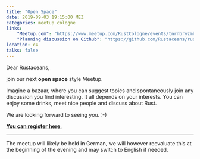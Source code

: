 ```yaml
---
title: "Open Space"
date: 2019-09-03 19:15:00 MEZ
categories: meetup cologne
links:
    "Meetup.com": "https://www.meetup.com/RustCologne/events/tnrnbryzmbgb/"
    "Planning discussion on Github": "https://github.com/Rustaceans/rust-cologne/issues/83"
location: c4
talks: false
---
```

Dear Rustaceans,

join our next **open space** style Meetup.

Imagine a bazaar, where you can suggest topics and spontaneously join any discussion you find interesting.
It all depends on your interests. You can enjoy some drinks, meet nice people and discuss about Rust.

We are looking forward to seeing you. :-)

[**You can register here**.](https://www.meetup.com/RustCologne/events/tnrnbryzmbgb/)

- - -

The meetup will likely be held in German, we will however reevaluate this at the beginning of the evening and may switch to English if needed.
